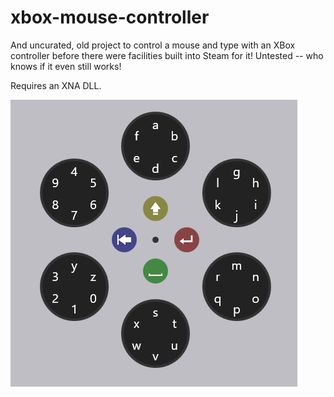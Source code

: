# xbox-mouse-controller

And uncurated, old project to control a mouse and type with an XBox controller before there were facilities built into Steam for it! Untested -- who knows if it even still works!

Requires an XNA DLL.

![xbox controller keyboard](./docs/xbox-keyboard.png)
